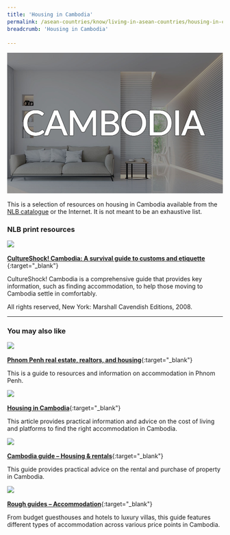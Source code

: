 ```yaml
---
title: 'Housing in Cambodia'
permalink: /asean-countries/know/living-in-asean-countries/housing-in-cambodia/
breadcrumb: 'Housing in Cambodia'

---
```



<img src="/images/asean-living/ASEAN-Cambodia-Housing.jpg" alt="Housing in Cambodia banner" style="width:800px;" />

This is a selection of resources on housing in Cambodia available from the [NLB catalogue](http://catalogue.nlb.gov.sg/) or the Internet.  It is not meant to be an exhaustive list.

### **NLB print resources**

<img src="/images/book-covers/CultureShock-Cambodia-A-survival-guide-to-customs-and-etiquette.jpg" style="width:150px;" />

[**CultureShock! Cambodia: A survival guide to customs and etiquette** ](http://eservice.nlb.gov.sg/item_holding.aspx?bid=13155776){:target="_blank"}

CultureShock! Cambodia is a comprehensive guide that provides key information, such as finding accommodation, to help those moving to Cambodia settle in comfortably.

All rights reserved, New York: Marshall Cavendish Editions, 2008.

---

### **You may also like**

<img src="/images/resources/Article 1.jpg" style="width:180px;" />

[**Phnom Penh real estate, realtors, and housing**](http://www.movetocambodia.com/city-guides/phnom-penh/expat-essentials/real-estate-and-housing/){:target="_blank"}

This is a guide to resources and information on accommodation in Phnom Penh.

<img src="/images/resources/Article 4.jpg" style="width:180px;" />

[**Housing in Cambodia**](http://www.internations.org/cambodia-expats/guide/living-in-cambodia-17146/housing-in-cambodia-2){:target="_blank"}

This article provides practical information and advice on the cost of living and platforms to find the right accommodation in Cambodia.

<img src="/images/resources/Article 2.jpg" style="width:180px;" />

[**Cambodia guide – Housing & rentals**](https://www.justlanded.com/english/Cambodia/Cambodia-Guide/Housing-Rentals){:target="_blank"}

This guide provides practical advice on the rental and purchase of property in Cambodia.

<img src="/images/resources/Article 3.jpg" style="width:180px;" />

[**Rough guides – Accommodation**](https://www.roughguides.com/destinations/asia/cambodia/accommodation/){:target="_blank"}

From budget guesthouses and hotels to luxury villas, this guide features different types of accommodation across various price points in Cambodia.

